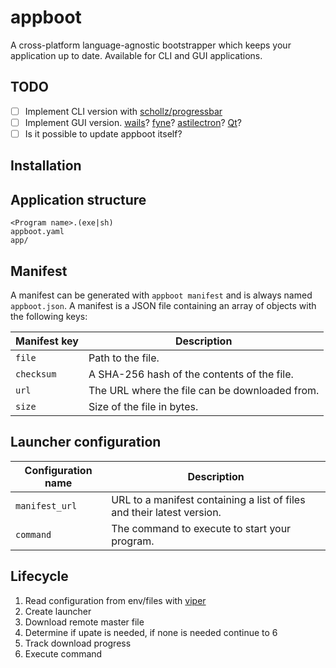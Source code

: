 # appboot

A cross-platform language-agnostic bootstrapper which keeps your application up to date. Available for CLI and GUI applications.

## TODO

- [ ] Implement CLI version with [schollz/progressbar](https://github.com/schollz/progressbar)
- [ ] Implement GUI version. [wails](https://github.com/wailsapp/wails)? [fyne](https://github.com/fyne-io/fyne)? [astilectron](https://github.com/asticode/go-astilectron)? [Qt](https://github.com/therecipe/qt)?
- [ ] Is it possible to update appboot itself?

## Installation

## Application structure

```
<Program name>.(exe|sh)
appboot.yaml
app/
```

## Manifest
A manifest can be generated with `appboot manifest` and is always named `appboot.json`. A manifest is a JSON file containing an array of objects with the following keys:

| Manifest key | Description |
| --- | --- |
| `file` | Path to the file. |
| `checksum` | A SHA-256 hash of the contents of the file. |
| `url` | The URL where the file can be downloaded from. |
| `size` | Size of the file in bytes. |

## Launcher configuration

| Configuration name | Description |
| --- | --- |
| `manifest_url` | URL to a manifest containing a list of files and their latest version. |
| `command` | The command to execute to start your program. |

## Lifecycle

1. Read configuration from env/files with [viper](https://github.com/spf13/viper)
2. Create launcher
3. Download remote master file
4. Determine if upate is needed, if none is needed continue to 6
5. Track download progress
6. Execute command